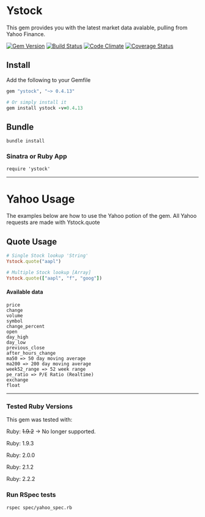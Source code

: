 # Ystock
This gem provides you with the latest market data avalable, pulling from Yahoo Finance.

[![Gem Version](https://badge.fury.io/rb/ystock.png)](http://badge.fury.io/rb/ystock) [![Build Status](https://travis-ci.org/gregwinn/ystock.png?branch=master)](https://travis-ci.org/gregwinn/ystock) [![Code Climate](https://codeclimate.com/github/gregwinn/ystock.png)](https://codeclimate.com/github/gregwinn/ystock) [![Coverage Status](https://coveralls.io/repos/gregwinn/ystock/badge.svg?branch=master&service=github)](https://coveralls.io/github/gregwinn/ystock?branch=master)

## Install
Add the following to your Gemfile
```ruby
gem "ystock", "~> 0.4.13"

# Or simply install it
gem install ystock -v=0.4.13
```

## Bundle
```
bundle install
```

### Sinatra or Ruby App
```
require 'ystock'
```

----

# Yahoo Usage
The examples below are how to use the Yahoo potion of the gem. All Yahoo requests are made with Ystock.quote

## Quote Usage
```ruby
# Single Stock lookup 'String'
Ystock.quote("aapl")

# Multiple Stock lookup [Array]
Ystock.quote(["aapl", "f", "goog"])
```

#### Available data
```
price
change
volume
symbol
change_percent
open
day_high
day_low
previous_close
after_hours_change
ma50 => 50 day moving average
ma200 => 200 day moving average
week52_range => 52 week range
pe_ratio => P/E Ratio (Realtime)
exchange
float
```

----

### Tested Ruby Versions
This gem was tested with:

Ruby: ~~1.9.2~~ -> No longer supported.

Ruby: 1.9.3

Ruby: 2.0.0

Ruby: 2.1.2

Ruby: 2.2.2


### Run RSpec tests
```
rspec spec/yahoo_spec.rb
```
